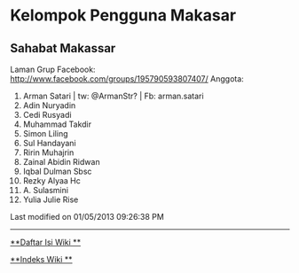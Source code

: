 # Kelompok Pengguna  Makasar

## Sahabat  Makassar
Laman Grup Facebook: ​http://www.facebook.com/groups/195790593807407/
Anggota:
   1. Arman Satari | tw: @ArmanStr? | Fb: arman.satari
   2. Adin Nuryadin
   3. Cedi Rusyadi
   4. Muhammad Takdir
   5. Simon Liling
   6. Sul Handayani
   7. Ririn Muhajrin
   8. Zainal Abidin Ridwan
   9. Iqbal Dulman Sbsc
  10. Rezky Alyaa Hc
  11. A. Sulasmini
  12. Yulia Julie Rise

Last modified on 01/05/2013 09:26:38 PM


---
[**Daftar Isi Wiki **](/DaftarIsi/README.md)
 
[**Indeks Wiki **](/Indeks.md)
